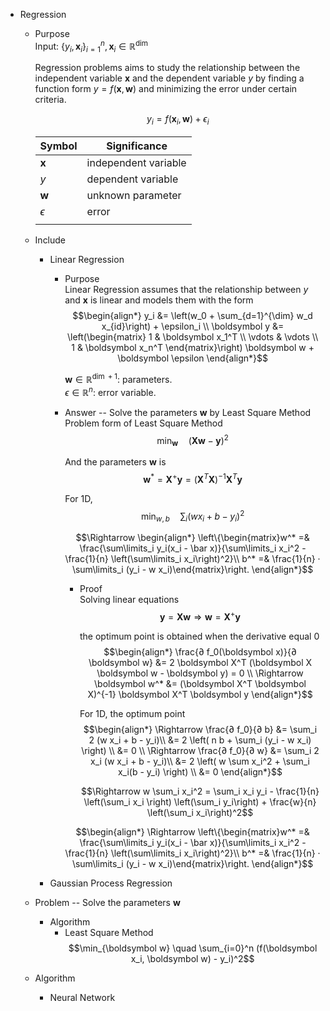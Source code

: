 * Regression
  - Purpose  
    Input: $\{y_i, \boldsymbol x_i\}_{i=1}^n, \boldsymbol x_i \in \mathbb R^{\dim}$

    Regression problems aims to study the relationship between the independent variable $\boldsymbol x$ and the dependent variable $y$ by finding a function form $y = f(\boldsymbol x, \boldsymbol w)$ and minimizing the error under certain criteria.  

    $$y_i = f(\boldsymbol x_i, \boldsymbol w) + \epsilon_i$$

    |Symbol|Significance|
    |---|---|
    | $\boldsymbol x$ | independent variable|
    | $y$| dependent variable|
    | $\boldsymbol w$| unknown parameter|
    | $\epsilon$| error|
    |||

  - Include
    * Linear Regression
      - Purpose  
        Linear Regression assumes that the relationship between $y$ and $\boldsymbol x$ is linear and models them with the form
        $$\begin{align*}
            y_i &= \left(w_0 + \sum_{d=1}^{\dim} w_d x_{id}\right) + \epsilon_i  \\
            \boldsymbol y &= \left(\begin{matrix} 1 & \boldsymbol x_1^T \\ \vdots & \vdots \\ 1 & \boldsymbol x_n^T \end{matrix}\right) \boldsymbol w + \boldsymbol \epsilon
        \end{align*}$$ 

        $\boldsymbol w \in \mathbb R^{\dim + 1}$: parameters.  
        $\epsilon \in \mathbb R^{n}$: error variable.

      - Answer -- Solve the parameters $\boldsymbol w$ by Least Square Method  
        Problem form of Least Square Method   
        $$\min_{\boldsymbol w} \quad (\boldsymbol X \boldsymbol w - \boldsymbol y)^2$$

        And the parameters $\boldsymbol w$ is
        $$\boldsymbol w^* = \boldsymbol X^+ \boldsymbol y = (\boldsymbol X^T \boldsymbol X)^{-1} \boldsymbol X^T \boldsymbol y$$

        For 1D, 
        $$\min_{w,b} \quad \sum_i (w x_i + b - y_i)^2  \tag{1D}$$

        $$\Rightarrow \begin{align*}
          \left\{\begin{matrix}w^* =& \frac{\sum\limits_i y_i(x_i - \bar x)}{\sum\limits_i x_i^2 - \frac{1}{n} \left(\sum\limits_i x_i\right)^2}\\
          b^* =& \frac{1}{n} · \sum\limits_i (y_i - w x_i)\end{matrix}\right.
        \end{align*}$$

        - Proof  
          Solving linear equations
          $$\boldsymbol y = \boldsymbol X \boldsymbol w \Rightarrow \boldsymbol w = \boldsymbol X^+ \boldsymbol y$$

          the optimum point is obtained when the derivative equal 0
          $$\begin{align*}
            \frac{∂ f_0(\boldsymbol x)}{∂ \boldsymbol w} &= 2 \boldsymbol X^T (\boldsymbol X \boldsymbol w - \boldsymbol y) = 0  \\
          \Rightarrow \boldsymbol w^* &= (\boldsymbol X^T \boldsymbol X)^{-1} \boldsymbol X^T \boldsymbol y
          \end{align*}$$

          For 1D, the optimum point
          $$\begin{align*}
            \Rightarrow \frac{∂ f_0}{∂ b} 
            &= \sum_i 2 (w x_i + b - y_i)\\
            &= 2 \left( n b + \sum_i (y_i - w x_i) \right)  \\
            &= 0  \\
            \Rightarrow \frac{∂ f_0}{∂ w} 
            &= \sum_i 2 x_i (w x_i + b - y_i)\\
            &= 2 \left( w \sum x_i^2 + \sum_i x_i(b - y_i) \right) \\ 
            &= 0
          \end{align*}$$

          $$\Rightarrow w \sum_i x_i^2 = \sum_i x_i y_i - \frac{1}{n} \left(\sum_i x_i \right) \left(\sum_i y_i\right) + \frac{w}{n} \left(\sum_i x_i\right)^2$$

        $$\begin{align*}
          \Rightarrow \left\{\begin{matrix}w^* =& \frac{\sum\limits_i y_i(x_i - \bar x)}{\sum\limits_i x_i^2 - \frac{1}{n} \left(\sum\limits_i x_i\right)^2}\\
          b^* =& \frac{1}{n} · \sum\limits_i (y_i - w x_i)\end{matrix}\right.
        \end{align*}$$

    * Gaussian Process Regression

  - Problem -- Solve the parameters $\boldsymbol w$
    - Algorithm
      * Least Square Method  
        $$\min_{\boldsymbol w} \quad \sum_{i=0}^n (f(\boldsymbol x_i, \boldsymbol w) - y_i)^2$$

  - Algorithm
    * Neural Network 